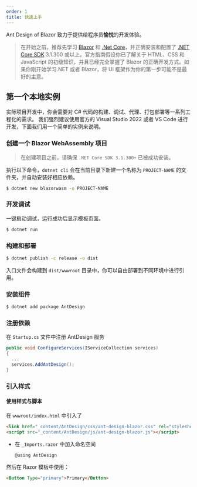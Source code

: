 ```yaml
---
order: 1
title: 快速上手
---
```


Ant Design of Blazor 致力于提供给程序员**愉悦**的开发体验。

> 在开始之前，推荐先学习 [Blazor](https://docs.microsoft.com/zh-cn/aspnet/core/blazor/?WT.mc_id=DT-MVP-5003987) 和 [.Net Core](https://docs.microsoft.com/zh-cn/dotnet?WT.mc_id=DT-MVP-5003987)，并正确安装和配置了 [.NET Core SDK](https://dotnet.microsoft.com/download?WT.mc_id=DT-MVP-5003987) 3.1.300 或以上。官方指南假设你已了解关于 HTML、CSS 和 JavaScript 的初级知识，并且已经完全掌握了 Blazor 的正确开发方式。如果你刚开始学习.NET 或者 Blazor，将 UI 框架作为你的第一步可能不是最好的主意。


## 第一个本地实例

实际项目开发中，你会需要对 C# 代码的构建、调试、代理、打包部署等一系列工程化的需求。
我们强烈建议使用官方的 Visual Studio 2022 或者 VS Code 进行开发，下面我们用一个简单的实例来说明。


### 创建一个 Blazor WebAssembly 项目

> 在创建项目之前，请确保 `.NET Core SDK 3.1.300+` 已被成功安装。

执行以下命令，`dotnet cli` 会在当前目录下新建一个名称为 `PROJECT-NAME` 的文件夹，并自动安装好相应依赖。

```bash
$ dotnet new blazorwasm -o PROJECT-NAME
```

### 开发调试

一键启动调试，运行成功后显示模板页面。

```bash
$ dotnet run
```

### 构建和部署

```bash
$ dotnet publish -c release -o dist
```

入口文件会构建到 `dist/wwwroot` 目录中，你可以自由部署到不同环境中进行引用。


### 安装组件

```bash
$ dotnet add package AntDesign
```

### 注册依赖

在 `Startup.cs` 文件中注册 AntDesign 服务

```cs
public void ConfigureServices(IServiceCollection services)
{
  ...
  services.AddAntDesign();
}
```

### 引入样式

#### 使用样式与脚本

在 `wwwroot/index.html` 中引入了

```html
<link href="_content/AntDesign/css/ant-design-blazor.css" rel="stylesheet" />
<script src="_content/AntDesign/js/ant-design-blazor.js"></script>
```

- 在 `_Imports.razor` 中加入命名空间

  ```
  @using AntDesign
  ```

然后在 Razor 模板中使用：

```html
<Button Type="primary">Primary</Button>
```

